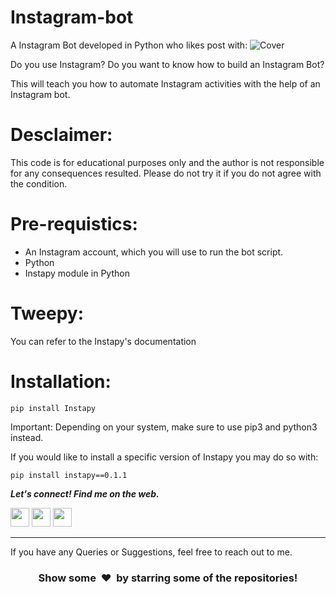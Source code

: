 # Instagram-bot

A Instagram Bot developed in Python who likes post with:
![Cover](https://user-images.githubusercontent.com/108661620/179984595-054c11f0-b38d-40a1-a973-937cc30a18e3.jpg)


Do you use Instagram? Do you want to know how to build an Instagram Bot?

This will teach you how to automate Instagram activities with the help of an Instagram bot.

# Desclaimer:
This code is for educational purposes only and the author is not responsible for any consequences resulted. Please do not try it if you do not agree with the condition.
     
# Pre-requistics:
- An Instagram account, which you will use to run the bot script.
- Python
- Instapy module in Python

# Tweepy:
You can refer to the Instapy's documentation

Installation:
==========================
```
pip install Instapy
```
Important: Depending on your system, make sure to use pip3 and python3 instead.

If you would like to install a specific version of Instapy you may do so with:
```
pip install instapy==0.1.1
```

<p align="left">
  <b><i><b>Let's connect! Find me on the web.</b></i></b>


[<img height="30" src = "https://img.shields.io/badge/gmail-c14438?&style=for-the-badge&logo=gmail&logoColor=white">][gmail] 
[<img height="30" src="https://img.shields.io/badge/linkedin-blue.svg?&style=for-the-badge&logo=linkedin&logoColor=white" />][LinkedIn]
[<img height="30" src = "https://img.shields.io/badge/Facebook-036be4.svg?&style=for-the-badge&logo=facebook&logoColor=white">][Facebook]
<br />
<hr />


[gmail]: https://gmail.com
[linkedin]: [https://www.linkedin.com/in/bheemmastkar/](https://www.linkedin.com/in/bheem-mastkar-4510371ba/)
[Facebook]: https://www.facebook.com/bheem.mastkar/


If you have any Queries or Suggestions, feel free to reach out to me.

<h3 align="center">Show some &nbsp;❤️&nbsp; by starring some of the repositories!</h3>

